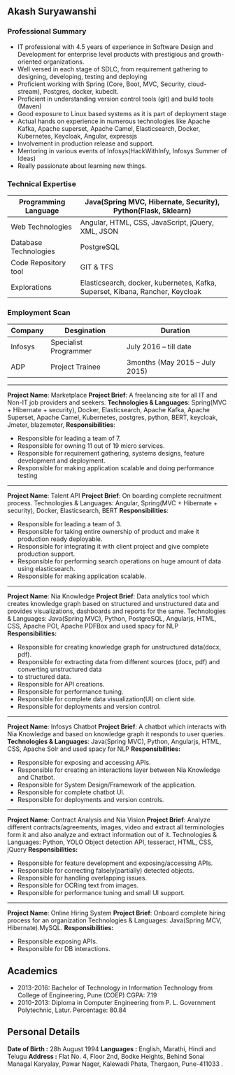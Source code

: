 
## Akash Suryawanshi 

### Professional Summary
 - IT professional with 4.5 years of experience in Software Design and
   Development for enterprise level products with prestigious and
   growth-oriented organizations.
 - Well versed in each stage of SDLC, from requirement gathering to
   designing, developing, testing and deploying
 - Proficient working with Spring (Core, Boot, MVC, Security, cloud-stream),  Postgres, docker, kubeclt.
 - Proficient in understanding version control tools (git) and build tools (Maven)
 - Good exposure to Linux based systems as it is part of deployment stage
 - Actual hands on experience in numerous technologies like Apache Kafka, Apache superset, Apache Camel, Elasticsearch, Docker, Kubernetes, Keycloak, Angular, expressjs
 - Involvement in production release and support.
 - Mentoring in various events of Infosys(HackWithInfy, Infosys Summer of Ideas)
 - Really passionate about learning new things.

### Technical Expertise

|Programming Language|Java(Spring MVC, Hibernate, Security), Python(Flask, Sklearn)  |
|--|--|
| Web Technologies |Angular, HTML, CSS, JavaScript, jQuery, XML, JSON  |
|Database Technologies|PostgreSQL|
|Code Repository tool|GIT & TFS|
|Explorations|Elasticsearch, docker, kubernetes, Kafka, Superset, Kibana, Rancher, Keycloak|

### Employment Scan

| Company  | Desgination  | Duration  |
| ------------ | ------------ | ------------ |
| Infosys  | Specialist Programmer  | July 2016 – till date  |
| ADP  | Project Trainee  | 3months (May 2015 – July 2015)  |


------------


**Project Name**: Marketplace
**Project Brief**: A freelancing site for all IT and Non-IT job providers and seekers.
**Technologies & Languages**: Spring(MVC + Hibernate + security), Docker, Elasticsearch, Apache Kafka, Apache
Superset, Apache Camel, Kubernetes, postgres, python, BERT, keycloak, Jmeter, blazemeter,
**Responsibilities**:
- Responsible for leading a team of 7.
- Responsible for owning 11 out of 19 micro services.
- Responsible for requirement gathering, systems designs, feature development and deployment.
- Responsible for making application scalable and doing performance testing


------------

**Project Name**: Talent API
**Project Brief**: On boarding complete recruitment process.
Technologies & Languages: Angular, Spring(MVC + Hibernate + security), Docker, Elasticsearch, BERT
**Responsibilities**:
- Responsible for leading a team of 3.
- Responsible for taking entire ownership of product and make it production ready deployable.
- Responsible for integrating it with client project and give complete production support.
- Responsible for performing search operations on huge amount of data using elasticsearch.
- Responsible for making application scalable.

------------

**Project Name**: Nia Knowledge
**Project Brief**: Data analytics tool which creates knowledge graph based on structured and unstructured
data and provides visualizations, dashboards and reports for the same.
Technologies & Languages: Java(Spring MVC), Python, PostgreSQL, Angularjs, HTML, CSS,
Apache POI, Apache PDFBox and used spacy for NLP
**Responsibilities:**
- Responsible for creating knowledge graph for unstructured data(docx, pdf).
- Responsible for extracting data from different sources (docx, pdf) and converting unstructured data
- to structured data.
- Responsible for API creations.
- Responsible for performance tuning.
- Responsible for complete data visualization(UI) on client side.
- Responsible for deployments and version control.

------------


**Project Name**: Infosys Chatbot
**Project Brief**: A chatbot which interacts with Nia Knowledge and based on knowledge graph it responds to
user queries.
**Technologies & Languages**: Java(Spring MVC), Python, Angularjs, HTML, CSS, Apache Solr and used spacy for NLP
**Responsibilities:**
- Responsible for exposing and accessing APIs.
- Responsible for creating an interactions layer between Nia Knowledge and Chatbot.
- Responsible for System Design/Framework of the application.
- Responsible for complete chatbot UI.
- Responsible for deployments and version controls.

------------

**Project Name**: Contract Analysis and Nia Vision
**Project Brief**: Analyze different contracts/agreements, images, video and extract all terminologies form it
and also analyze and extract information out of it.
Technologies & Languages: Python, YOLO Object detection API, tesseract, HTML, CSS, jQuery
**Responsibilities:**
- Responsible for feature development and exposing/accessing APIs.
- Responsible for correcting falsely(partially) detected objects.
- Responsible for handling overlapping issues.
- Responsible for OCRing text from images.
- Responsible for performance tuning and small UI support.

------------

**Project Name**: Online Hiring System
**Project Brief**: Onboard complete hiring process for an organization
Technologies & Languages: Java(Spring MCV, Hibernate).MySQL.
**Responsibilities:**
- Responsible exposing APIs.
- Responsible for DB interactions.

## Academics
- 2013-2016: Bachelor of Technology in Information Technology from College of Engineering, Pune (COEP) CGPA: 7.19
- 2010-2013: Diploma in Computer Engineering from P. L. Government Polytechnic, Latur. Percentage: 80.84

## Personal Details
**Date of Birth :** 28h August 1994
**Languages :** English, Marathi, Hindi and Telugu
**Address :** Flat No. 4, Floor 2nd, Bodke Heights, Behind Sonai Managal Karyalay, Pawar Nager, Kalewadi Phata, Thergaon, Pune-411033 .

